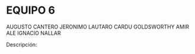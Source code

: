 # EQUIPO 6
AUGUSTO CANTERO
JERONIMO LAUTARO CARDU GOLDSWORTHY
AMIR ALE
IGNACIO NALLAR

Descripción:
